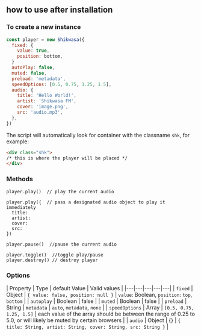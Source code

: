 ## how to use after installation

### To create a new instance

```javascript
const player = new Shikwasa({
  fixed: {
    value: true,
    position: bottom,
  }
  autoPlay: false,
  muted: false,
  preload: 'metadata', 
  speedOptions: [0.5, 0.75, 1.25, 1.5],
  audio: {
    title: 'Hello World!',
    artist: 'Shikwasa FM',
    cover: 'image.png',
    src: 'audio.mp3',
  },
})
```

The script will automatically look for container with the classname `shk`, for example:

```html
<div class="shk">
/* this is where the player will be placed */
</div>
```

### Methods

```
player.play()  // play the current audio

player.play({  // pass a designated audio object to play it immediately
  title: 
  artist:
  cover:
  src:
})

player.pause()  //pause the current audio

player.toggle()  //toggle play/pause
player.destroy() // destroy player
```

### Options

| Property | Type | default Value | Valid values |
|---|---|---|---|---|
| `fixed` | Object | `{ value: false, position: null }` | `value`: Boolean, `position`: `top`, `bottom` |
| `autoplay` | Boolean | false |
| `muted` | Boolean | false |
| `preload` | String | `metadata` | `auto`, `metadata`, `none` |
| `speedOptions` | Array | `[0.5, 0.75, 1.25, 1.5]` | each value of the array should be between the range of 0.25 to 5.0, or will likely be muted by certain browsers  |
| `audio` | Object | {} | `{ title: String, artist: String, cover: String, src: String }` |




